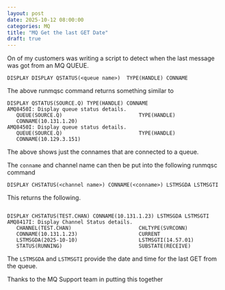 ```yaml
---
layout: post
date: 2025-10-12 08:00:00
categories: MQ
title: "MQ Get the last GET Date"
draft: true
---
```


On of my customers was writing a script to detect when the last message was got from an MQ QUEUE. 

<!--more-->

```
DISPLAY DISPLAY QSTATUS(<queue name>)  TYPE(HANDLE) CONNAME
```

The above runmqsc command  returns something similar to 

```
DISPLAY QSTATUS(SOURCE.Q) TYPE(HANDLE) CONNAME
AMQ8450I: Display queue status details.
   QUEUE(SOURCE.Q)                         TYPE(HANDLE)
   CONNAME(10.131.1.20)                
AMQ8450I: Display queue status details.
   QUEUE(SOURCE.Q)                         TYPE(HANDLE)
   CONNAME(10.129.3.151)  
```

The above shows just the connames that are connected to a queue.

The `conname` and channel name can then be put into the following runmqsc command

```
DISPLAY CHSTATUS(<channel name>) CONNAME(<conname>) LSTMSGDA LSTMSGTI
```

This returns the following.

```

DISPLAY CHSTATUS(TEST.CHAN) CONNAME(10.131.1.23) LSTMSGDA LSTMSGTI
AMQ8417I: Display Channel Status details.
   CHANNEL(TEST.CHAN)                      CHLTYPE(SVRCONN)
   CONNAME(10.131.1.23)                    CURRENT
   LSTMSGDA(2025-10-10)                    LSTMSGTI(14.57.01)
   STATUS(RUNNING)                         SUBSTATE(RECEIVE)
```

The `LSTMSGDA` and `LSTMSGTI` provide the date and time for the last GET from the queue. 

Thanks to the MQ Support team in putting this together